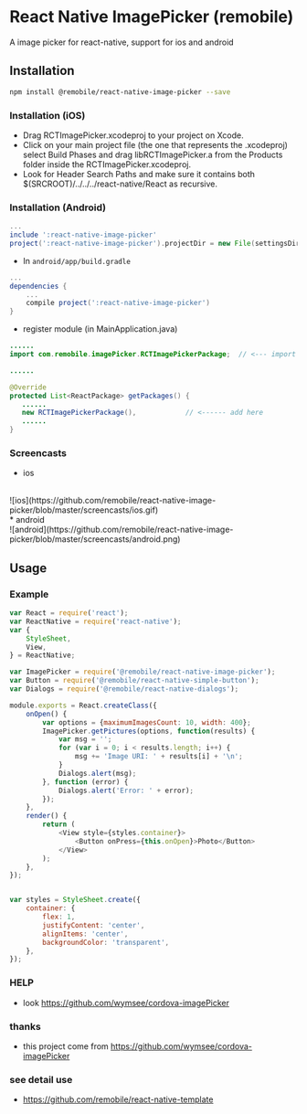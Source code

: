 # React Native ImagePicker (remobile)
A image picker for react-native, support for ios and android

## Installation
```sh
npm install @remobile/react-native-image-picker --save
```
### Installation (iOS)
* Drag RCTImagePicker.xcodeproj to your project on Xcode.
* Click on your main project file (the one that represents the .xcodeproj) select Build Phases and drag libRCTImagePicker.a from the Products folder inside the RCTImagePicker.xcodeproj.
* Look for Header Search Paths and make sure it contains both $(SRCROOT)/../../../react-native/React as recursive.

### Installation (Android)
```gradle
...
include ':react-native-image-picker'
project(':react-native-image-picker').projectDir = new File(settingsDir, '../node_modules/@remobile/react-native-image-picker/android/RCTImagePicker')
```

* In `android/app/build.gradle`

```gradle
...
dependencies {
    ...
    compile project(':react-native-image-picker')
}
```

* register module (in MainApplication.java)

```java
......
import com.remobile.imagePicker.RCTImagePickerPackage;  // <--- import

......

@Override
protected List<ReactPackage> getPackages() {
   ......
   new RCTImagePickerPackage(),            // <------ add here
   ......
}

```

### Screencasts
* ios
<br>
![ios](https://github.com/remobile/react-native-image-picker/blob/master/screencasts/ios.gif)
<br>
* android
<br>
![android](https://github.com/remobile/react-native-image-picker/blob/master/screencasts/android.png)

## Usage

### Example
```js
var React = require('react');
var ReactNative = require('react-native');
var {
    StyleSheet,
    View,
} = ReactNative;

var ImagePicker = require('@remobile/react-native-image-picker');
var Button = require('@remobile/react-native-simple-button');
var Dialogs = require('@remobile/react-native-dialogs');

module.exports = React.createClass({
    onOpen() {
        var options = {maximumImagesCount: 10, width: 400};
        ImagePicker.getPictures(options, function(results) {
            var msg = '';
            for (var i = 0; i < results.length; i++) {
                msg += 'Image URI: ' + results[i] + '\n';
            }
            Dialogs.alert(msg);
        }, function (error) {
            Dialogs.alert('Error: ' + error);
        });
    },
    render() {
        return (
            <View style={styles.container}>
                <Button onPress={this.onOpen}>Photo</Button>
            </View>
        );
    },
});


var styles = StyleSheet.create({
    container: {
        flex: 1,
        justifyContent: 'center',
        alignItems: 'center',
        backgroundColor: 'transparent',
    },
});
```

### HELP
* look https://github.com/wymsee/cordova-imagePicker


### thanks
* this project come from https://github.com/wymsee/cordova-imagePicker

### see detail use
* https://github.com/remobile/react-native-template
